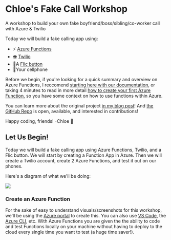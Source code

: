 # Chloe's Fake Call Workshop
A workshop to build your own fake boyfriend/boss/sibling/co-worker call with Azure &amp; Twilio

Today we will build a fake calling app using:

+ ⚡ [Azure Functions](https://azure.microsoft.com/en-us/services/functions/?WT.mc_id=github-workshop-chcondon)
+ ☎️ [Twilio](https://www.twilio.com/)
+ 🔘A [Flic button](http://flic.io/shop/flic-1pack?aff=10)
+ 📱Your cellphone 

Before we begin, if you're looking for a quick summary and overview on Azure Functions, I reccomend [starting here with our documentation](https://docs.microsoft.com/en-us/azure/azure-functions/?WT.mc_id=github-workshop-chcondon), or taking 4 minutes to read in more detail [how to create your first Azure Function](https://docs.microsoft.com/en-us/azure/azure-functions/functions-create-first-azure-function/?WT.mc_id=github-workshop-chcondon), so you have some context on how to use functions within Azure.

You can learn more about the original project [in my blog post](https://dev.to/azure/an-ambivert-s-guide-to-azure-functions-27b8)! And [the GitHub Repo](https://github.com/ChloeCodesThings/sos-plz-save-me) is open, available, and interested in contributions!

Happy coding, friends!
-Chloe 🎀 

## Let Us Begin!
Today we will build a fake calling app using Azure Functions, Twilio, and a Flic button. We will start by creating a Function App in Azure. Then we will create a Twilio account, create 2 Azure Functions, and test it out on our phones.

Here's a diagram of what we'll be doing:

![](https://res.cloudinary.com/practicaldev/image/fetch/s--wGlGfh8K--/c_limit%2Cf_auto%2Cfl_progressive%2Cq_auto%2Cw_880/https://cdn-images-1.medium.com/max/1600/1%2AepHpHigBLPGaCK5tuxzn4w.png)

### Create an Azure Function
For the sake of easy to understand visuals/screenshots for this workshop, we'll be using the [Azure portal](https://azure.microsoft.com/en-us/free/?WT.mc_id=github-workshop-chcondon) to create this. You can also use [VS Code](https://docs.microsoft.com/en-us/azure/azure-functions/functions-create-first-function-vs-code/?WT.mc_id=github-workshop-chcondon), the [Azure CLI](https://docs.microsoft.com/en-us/azure/azure-functions/functions-create-first-azure-function-azure-cli/?WT.mc_id=github-workshop-chcondon), etc. With Azure Functions you are given the the ability to code and test Functions locally on your machine without having to deploy to the cloud every single time you want to test (a huge time saver!).



